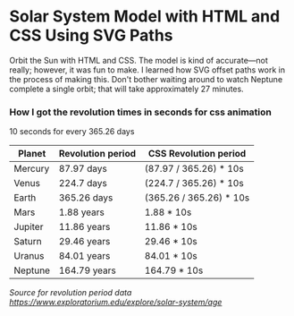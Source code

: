 # Solar System Model with HTML and CSS Using SVG Paths
Orbit the Sun with HTML and CSS. The model is kind of accurate—not really; however, it was fun to make. I learned how SVG offset paths work in the process of making this. Don't bother waiting around to watch Neptune complete a single orbit; that will take approximately 27 minutes.

### How I got the revolution times in seconds for css animation
10 seconds for every 365.26 days

| Planet | Revolution period | CSS Revolution period
| --- | --- | --- |
| Mercury | 87.97 days  | (87.97 / 365.26) * 10s
| Venus   | 224.7 days  | (224.7 / 365.26) * 10s
| Earth   | 365.26 days | (365.26 / 365.26) * 10s
| Mars    | 1.88 years  | 1.88 * 10s
| Jupiter | 11.86 years | 11.86 * 10s
| Saturn  | 29.46 years | 29.46 * 10s
| Uranus  | 84.01 years | 84.01 * 10s
| Neptune | 164.79 years | 164.79 * 10s

*Source for revolution period data https://www.exploratorium.edu/explore/solar-system/age*


